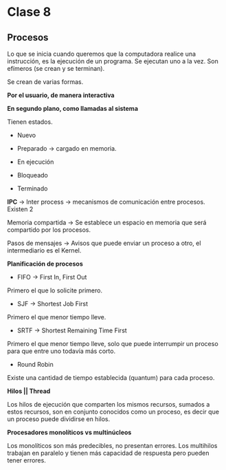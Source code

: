 # Clase 8

## Procesos

Lo que se inicia cuando queremos que la computadora realice una instrucción, es la ejecución de un programa.
Se ejecutan uno a la vez.
Son efímeros (se crean y se terminan).

Se crean de varias formas.

**Por el usuario, de manera interactiva**

**En segundo plano, como llamadas al sistema**

Tienen estados.

- Nuevo

- Preparado -> cargado en memoria.

- En ejecución 

- Bloqueado

- Terminado

**IPC** -> Inter process -> mecanismos de comunicación entre procesos.
Existen 2

Memoria compartida -> Se establece un espacio en memoria que será compartido por los procesos.

Pasos de mensajes -> Avisos que puede enviar un proceso a otro, el intermediario es el Kernel.

**Planificación de procesos**

- FIFO -> First In, First Out

Primero el que lo solicite primero.

- SJF -> Shortest Job First

Primero el que menor tiempo lleve.

- SRTF -> Shortest Remaining Time First

Primero el que menor tiempo lleve, solo que puede interrumpir un proceso para que entre uno todavía más corto.

- Round Robin

Existe una cantidad de tiempo establecida (quantum) para cada proceso.

**Hilos || Thread**

Los hilos de ejecución que comparten los mismos recursos, sumados a estos recursos, son en conjunto conocidos como un proceso, es decir que un proceso puede dividirse en hilos.

**Procesadores monolíticos vs multinúcleos**

Los monolíticos son más predecibles, no presentan errores.
Los multihilos trabajan en paralelo y tienen más capacidad de respuesta pero pueden tener errores.



